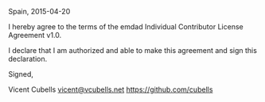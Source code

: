 Spain, 2015-04-20

I hereby agree to the terms of the emdad Individual Contributor License
Agreement v1.0.

I declare that I am authorized and able to make this agreement and sign this
declaration.

Signed,

Vicent Cubells vicent@vcubells.net https://github.com/cubells
